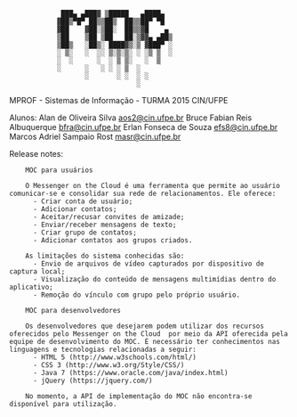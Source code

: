                  ███▄ ▄███▓ ▒█████   ▄████▄  
                ▓██▒▀█▀ ██▒▒██▒  ██▒▒██▀ ▀█  
                ▓██    ▓██░▒██░  ██▒▒▓█    ▄
                ▒██    ▒██ ▒██   ██░▒▓▓▄ ▄██▒
                ▒██▒   ░██▒░ ████▓▒░▒ ▓███▀ ░
                ░ ▒░   ░  ░░ ▒░▒░▒░ ░ ░▒ ▒  ░
                ░  ░      ░  ░ ▒ ▒░   ░  ▒
                ░      ░   ░ ░ ░ ▒  ░
                       ░       ░ ░  ░ ░
                                    ░



MPROF - Sistemas de Informação - TURMA 2015
              CIN/UFPE

Alunos:
        Alan de Oliveira Silva            aos2@cin.ufpe.br
        Bruce Fabian Reis Albuquerque     bfra@cin.ufpe.br
        Erlan Fonseca de Souza            efs8@cin.ufpe.br
        Marcos Adriel Sampaio Rost        masr@cin.ufpe.br

Release notes:

        MOC para usuários

        O Messenger on the Cloud é uma ferramenta que permite ao usuário comunicar-se e consolidar sua rede de relacionamentos. Ele oferece:
          - Criar conta de usuário;
          - Adicionar contatos;
          - Aceitar/recusar convites de amizade;
          - Enviar/receber mensagens de texto;
          - Criar grupo de contatos;
          - Adicionar contatos aos grupos criados.

        As limitações do sistema conhecidas são:
          - Envio de arquivos de vídeo capturados por dispositivo de captura local;
          - Visualização do conteúdo de mensagens multimídias dentro do aplicativo;
          - Remoção do vínculo com grupo pelo próprio usuário.

        MOC para desenvolvedores

        Os desenvolvedores que desejarem podem utilizar dos recursos oferecidos pelo Messenger on the Cloud  por meio da API oferecida pela equipe de desenvolvimento do MOC. É necessário ter conhecimentos nas linguagens e tecnologias relacionadas a seguir:
          - HTML 5 (http://www.w3schools.com/html/)
          - CSS 3 (http://www.w3.org/Style/CSS/)
          - Java 7 (https://www.oracle.com/java/index.html)
          - jQuery (https://jquery.com/)

        No momento, a API de implementação do MOC não encontra-se disponível para utilização.
